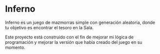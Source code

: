 # Inferno
Inferno es un juego de mazmorras simple con generación aleatoria, donde tu objetivo es encontrar el tesoro en la Sala. 

Este proyecto está construido con el fin de mejorar mi lógica de programación y mejorar la versión que había creado del juego en su momento.

